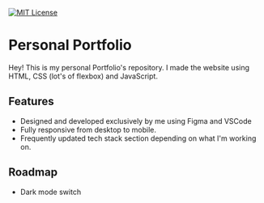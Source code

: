 [![MIT License](https://img.shields.io/badge/Live%20Link-8A2BE2)](https://dimitrisboutakoglou.github.io/portfolio/)


# Personal Portfolio

Hey! This is my personal Portfolio's repository. I made the website using HTML, CSS (lot's of flexbox) and JavaScript.


## Features

- Designed and developed exclusively by me using Figma and VSCode
- Fully responsive from desktop to mobile.
- Frequently updated tech stack section depending on what I'm working on.



## Roadmap

- Dark mode switch


